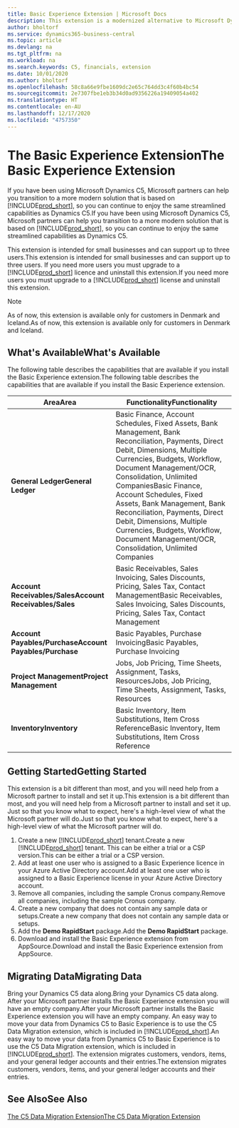 ```yaml
---
title: Basic Experience Extension | Microsoft Docs
description: This extension is a modernized alternative to Microsoft Dynamics C5.
author: bholtorf
ms.service: dynamics365-business-central
ms.topic: article
ms.devlang: na
ms.tgt_pltfrm: na
ms.workload: na
ms.search.keywords: C5, financials, extension
ms.date: 10/01/2020
ms.author: bholtorf
ms.openlocfilehash: 58c8a66e9fbe1609dc2e65c764dd3c4f60b4bc54
ms.sourcegitcommit: 2e7307fbe1eb3b34d0ad9356226a19409054a402
ms.translationtype: HT
ms.contentlocale: en-AU
ms.lasthandoff: 12/17/2020
ms.locfileid: "4757350"
---
```

# <a name="the-basic-experience-extension"></a><span data-ttu-id="f06a3-103">The Basic Experience Extension</span><span class="sxs-lookup"><span data-stu-id="f06a3-103">The Basic Experience Extension</span></span>
<span data-ttu-id="f06a3-104">If you have been using Microsoft Dynamics C5, Microsoft partners can help you transition to a more modern solution that is based on [!INCLUDE[prod_short](includes/prod_short.md)], so you can continue to enjoy the same streamlined capabilities as Dynamics C5.</span><span class="sxs-lookup"><span data-stu-id="f06a3-104">If you have been using Microsoft Dynamics C5, Microsoft partners can help you transition to a more modern solution that is based on [!INCLUDE[prod_short](includes/prod_short.md)], so you can continue to enjoy the same streamlined capabilities as Dynamics C5.</span></span>

<span data-ttu-id="f06a3-105">This extension is intended for small businesses and can support up to three users.</span><span class="sxs-lookup"><span data-stu-id="f06a3-105">This extension is intended for small businesses and can support up to three users.</span></span> <span data-ttu-id="f06a3-106">If you need more users you must upgrade to a [!INCLUDE[prod_short](includes/prod_short.md)] licence and uninstall this extension.</span><span class="sxs-lookup"><span data-stu-id="f06a3-106">If you need more users you must upgrade to a [!INCLUDE[prod_short](includes/prod_short.md)] license and uninstall this extension.</span></span>

> [!NOTE]
> <span data-ttu-id="f06a3-107">As of now, this extension is available only for customers in Denmark and Iceland.</span><span class="sxs-lookup"><span data-stu-id="f06a3-107">As of now, this extension is available only for customers in Denmark and Iceland.</span></span> 

## <a name="whats-available"></a><span data-ttu-id="f06a3-108">What's Available</span><span class="sxs-lookup"><span data-stu-id="f06a3-108">What's Available</span></span>
<span data-ttu-id="f06a3-109">The following table describes the capabilities that are available if you install the Basic Experience extension.</span><span class="sxs-lookup"><span data-stu-id="f06a3-109">The following table describes the capabilities that are available if you install the Basic Experience extension.</span></span>

|<span data-ttu-id="f06a3-110">Area</span><span class="sxs-lookup"><span data-stu-id="f06a3-110">Area</span></span>  |<span data-ttu-id="f06a3-111">Functionality</span><span class="sxs-lookup"><span data-stu-id="f06a3-111">Functionality</span></span>  |
|---------|---------|
|<span data-ttu-id="f06a3-112">**General Ledger**</span><span class="sxs-lookup"><span data-stu-id="f06a3-112">**General Ledger**</span></span> |<span data-ttu-id="f06a3-113">Basic Finance, Account Schedules, Fixed Assets, Bank Management, Bank Reconciliation, Payments, Direct Debit, Dimensions, Multiple Currencies, Budgets, Workflow, Document Management/OCR, Consolidation, Unlimited Companies</span><span class="sxs-lookup"><span data-stu-id="f06a3-113">Basic Finance, Account Schedules, Fixed Assets, Bank Management, Bank Reconciliation, Payments, Direct Debit, Dimensions, Multiple Currencies, Budgets, Workflow, Document Management/OCR, Consolidation, Unlimited Companies</span></span>|
|<span data-ttu-id="f06a3-114">**Account Receivables/Sales**</span><span class="sxs-lookup"><span data-stu-id="f06a3-114">**Account Receivables/Sales**</span></span> |<span data-ttu-id="f06a3-115">Basic Receivables, Sales Invoicing, Sales Discounts, Pricing, Sales Tax, Contact Management</span><span class="sxs-lookup"><span data-stu-id="f06a3-115">Basic Receivables, Sales Invoicing, Sales Discounts, Pricing, Sales Tax, Contact Management</span></span> |
|<span data-ttu-id="f06a3-116">**Account Payables/Purchase**</span><span class="sxs-lookup"><span data-stu-id="f06a3-116">**Account Payables/Purchase**</span></span> |<span data-ttu-id="f06a3-117">Basic Payables, Purchase Invoicing</span><span class="sxs-lookup"><span data-stu-id="f06a3-117">Basic Payables, Purchase Invoicing</span></span> |
|<span data-ttu-id="f06a3-118">**Project Management**</span><span class="sxs-lookup"><span data-stu-id="f06a3-118">**Project Management**</span></span> |<span data-ttu-id="f06a3-119">Jobs, Job Pricing, Time Sheets, Assignment, Tasks, Resources</span><span class="sxs-lookup"><span data-stu-id="f06a3-119">Jobs, Job Pricing, Time Sheets, Assignment, Tasks, Resources</span></span> |
|<span data-ttu-id="f06a3-120">**Inventory**</span><span class="sxs-lookup"><span data-stu-id="f06a3-120">**Inventory**</span></span> |<span data-ttu-id="f06a3-121">Basic Inventory, Item Substitutions, Item Cross Reference</span><span class="sxs-lookup"><span data-stu-id="f06a3-121">Basic Inventory, Item Substitutions, Item Cross Reference</span></span> |

## <a name="getting-started"></a><span data-ttu-id="f06a3-122">Getting Started</span><span class="sxs-lookup"><span data-stu-id="f06a3-122">Getting Started</span></span>
<span data-ttu-id="f06a3-123">This extension is a bit different than most, and you will need help from a Microsoft partner to install and set it up.</span><span class="sxs-lookup"><span data-stu-id="f06a3-123">This extension is a bit different than most, and you will need help from a Microsoft partner to install and set it up.</span></span> <span data-ttu-id="f06a3-124">Just so that you know what to expect, here's a high-level view of what the Microsoft partner will do.</span><span class="sxs-lookup"><span data-stu-id="f06a3-124">Just so that you know what to expect, here's a high-level view of what the Microsoft partner will do.</span></span>

1. <span data-ttu-id="f06a3-125">Create a new [!INCLUDE[prod_short](includes/prod_short.md)] tenant.</span><span class="sxs-lookup"><span data-stu-id="f06a3-125">Create a new [!INCLUDE[prod_short](includes/prod_short.md)] tenant.</span></span> <span data-ttu-id="f06a3-126">This can be either a trial or a CSP version.</span><span class="sxs-lookup"><span data-stu-id="f06a3-126">This can be either a trial or a CSP version.</span></span>
2. <span data-ttu-id="f06a3-127">Add at least one user who is assigned to a Basic Experience licence in your Azure Active Directory account.</span><span class="sxs-lookup"><span data-stu-id="f06a3-127">Add at least one user who is assigned to a Basic Experience license in your Azure Active Directory account.</span></span>
3. <span data-ttu-id="f06a3-128">Remove all companies, including the sample Cronus company.</span><span class="sxs-lookup"><span data-stu-id="f06a3-128">Remove all companies, including the sample Cronus company.</span></span>
4. <span data-ttu-id="f06a3-129">Create a new company that does not contain any sample data or setups.</span><span class="sxs-lookup"><span data-stu-id="f06a3-129">Create a new company that does not contain any sample data or setups.</span></span>
5. <span data-ttu-id="f06a3-130">Add the **Demo RapidStart** package.</span><span class="sxs-lookup"><span data-stu-id="f06a3-130">Add the **Demo RapidStart** package.</span></span> <!--what does the pockage contain?-->
6. <span data-ttu-id="f06a3-131">Download and install the Basic Experience extension from AppSource.</span><span class="sxs-lookup"><span data-stu-id="f06a3-131">Download and install the Basic Experience extension from AppSource.</span></span>

## <a name="migrating-data"></a><span data-ttu-id="f06a3-132">Migrating Data</span><span class="sxs-lookup"><span data-stu-id="f06a3-132">Migrating Data</span></span>
<span data-ttu-id="f06a3-133">Bring your Dynamics C5 data along.</span><span class="sxs-lookup"><span data-stu-id="f06a3-133">Bring your Dynamics C5 data along.</span></span> <span data-ttu-id="f06a3-134">After your Microsoft partner installs the Basic Experience extension you will have an empty company.</span><span class="sxs-lookup"><span data-stu-id="f06a3-134">After your Microsoft partner installs the Basic Experience extension you will have an empty company.</span></span> <span data-ttu-id="f06a3-135">An easy way to move your data from Dynamics C5 to Basic Experience is to use the C5 Data Migration extension, which is included in [!INCLUDE[prod_short](includes/prod_short.md)].</span><span class="sxs-lookup"><span data-stu-id="f06a3-135">An easy way to move your data from Dynamics C5 to Basic Experience is to use the C5 Data Migration extension, which is included in [!INCLUDE[prod_short](includes/prod_short.md)].</span></span> <span data-ttu-id="f06a3-136">The extension migrates customers, vendors, items, and your general ledger accounts and their entries.</span><span class="sxs-lookup"><span data-stu-id="f06a3-136">The extension migrates customers, vendors, items, and your general ledger accounts and their entries.</span></span>

## <a name="see-also"></a><span data-ttu-id="f06a3-137">See Also</span><span class="sxs-lookup"><span data-stu-id="f06a3-137">See Also</span></span>
[<span data-ttu-id="f06a3-138">The C5 Data Migration Extension</span><span class="sxs-lookup"><span data-stu-id="f06a3-138">The C5 Data Migration Extension</span></span>](ui-extensions-c5-data-migration.md)